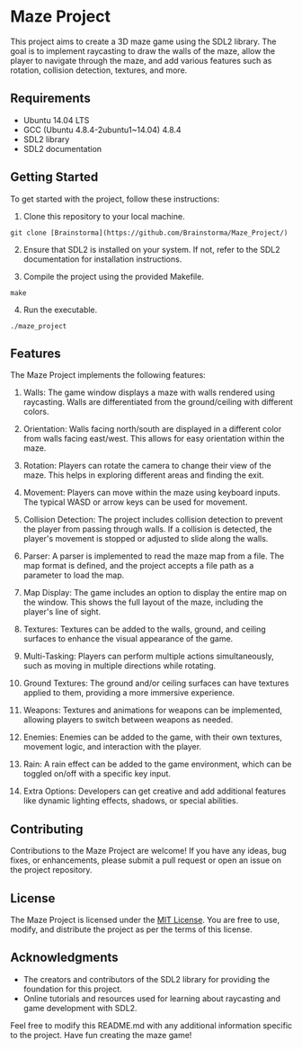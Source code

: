 # Maze Project

This project aims to create a 3D maze game using the SDL2 library. The goal is to implement raycasting to draw the walls of the maze, allow the player to navigate through the maze, and add various features such as rotation, collision detection, textures, and more.

## Requirements

- Ubuntu 14.04 LTS
- GCC (Ubuntu 4.8.4-2ubuntu1~14.04) 4.8.4
- SDL2 library
- SDL2 documentation

## Getting Started

To get started with the project, follow these instructions:

1. Clone this repository to your local machine.
```
git clone [Brainstorma](https://github.com/Brainstorma/Maze_Project/)
```

2. Ensure that SDL2 is installed on your system. If not, refer to the SDL2 documentation for installation instructions.

3. Compile the project using the provided Makefile.
```
make
```

4. Run the executable.
```
./maze_project
```

## Features

The Maze Project implements the following features:

1. Walls: The game window displays a maze with walls rendered using raycasting. Walls are differentiated from the ground/ceiling with different colors.

2. Orientation: Walls facing north/south are displayed in a different color from walls facing east/west. This allows for easy orientation within the maze.

3. Rotation: Players can rotate the camera to change their view of the maze. This helps in exploring different areas and finding the exit.

4. Movement: Players can move within the maze using keyboard inputs. The typical WASD or arrow keys can be used for movement.

5. Collision Detection: The project includes collision detection to prevent the player from passing through walls. If a collision is detected, the player's movement is stopped or adjusted to slide along the walls.

6. Parser: A parser is implemented to read the maze map from a file. The map format is defined, and the project accepts a file path as a parameter to load the map.

7. Map Display: The game includes an option to display the entire map on the window. This shows the full layout of the maze, including the player's line of sight.

8. Textures: Textures can be added to the walls, ground, and ceiling surfaces to enhance the visual appearance of the game.

9. Multi-Tasking: Players can perform multiple actions simultaneously, such as moving in multiple directions while rotating.

10. Ground Textures: The ground and/or ceiling surfaces can have textures applied to them, providing a more immersive experience.

11. Weapons: Textures and animations for weapons can be implemented, allowing players to switch between weapons as needed.

12. Enemies: Enemies can be added to the game, with their own textures, movement logic, and interaction with the player.

13. Rain: A rain effect can be added to the game environment, which can be toggled on/off with a specific key input.

14. Extra Options: Developers can get creative and add additional features like dynamic lighting effects, shadows, or special abilities.

## Contributing

Contributions to the Maze Project are welcome! If you have any ideas, bug fixes, or enhancements, please submit a pull request or open an issue on the project repository.

## License

The Maze Project is licensed under the [MIT License](https://opensource.org/licenses/MIT). You are free to use, modify, and distribute the project as per the terms of this license.

## Acknowledgments

- The creators and contributors of the SDL2 library for providing the foundation for this project.
- Online tutorials and resources used for learning about raycasting and game development with SDL2.

Feel free to modify this README.md with any additional information specific to the project. Have fun creating the maze game!
